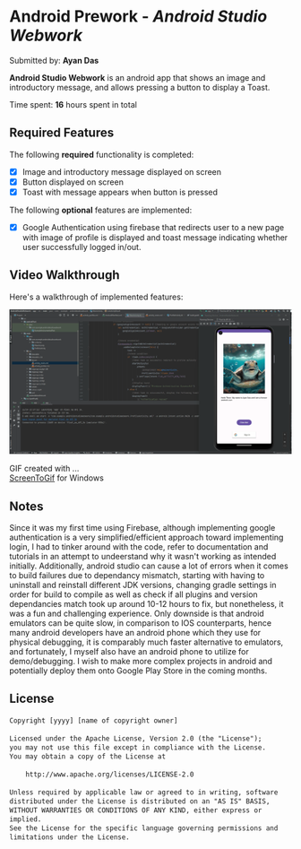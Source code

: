 # Android Prework - *Android Studio Webwork*

Submitted by: **Ayan Das**

**Android Studio Webwork** is an android app that shows an image and introductory message, and allows pressing a button to display a Toast. 

Time spent: **16** hours spent in total

## Required Features

The following **required** functionality is completed:

* [x] Image and introductory message displayed on screen
* [x] Button displayed on screen
* [x] Toast with message appears when button is pressed 

The following **optional** features are implemented:

* [x] Google Authentication using firebase that redirects user to a new page with image of profile is displayed and toast message indicating whether user successfully logged in/out.

## Video Walkthrough

Here's a walkthrough of implemented features:

<img src='https://github.com/DeveloperMindset123/Codepath_Intermediate_Android_Prework/blob/main/AndroidStudioWebworkDemo.gif' title='Video Walkthrough' width='' alt='Video Walkthrough' />

<!-- Replace this with whatever GIF tool you used! -->
GIF created with ...  
[ScreenToGif](https://www.screentogif.com/) for Windows

## Notes

Since it was my first time using Firebase, although implementing google authentication is a very simplified/efficient approach toward implementing login, I had to tinker around with the code, refer to documentation and tutorials in an attempt to undeerstand why it wasn't working as intended initially. Additionally, android studio can cause a lot of errors when it comes to build failures due to dependancy mismatch, starting with having to uninstall and reinstall different JDK versions, changing gradle settings in order for build to compile as well as check if all plugins and version dependancies match took up around 10-12 hours to fix, but nonetheless, it was a fun and challenging experience. Only downside is that android emulators can be quite slow, in comparison to IOS counterparts, hence many android developers have an android phone which they use for physical debugging, it is comparably much faster alternative to emulators, and fortunately, I myself also have an android phone to utilize for demo/debugging. I wish to make more complex projects in android and potentially deploy them onto Google Play Store in the coming months.

## License

    Copyright [yyyy] [name of copyright owner]

    Licensed under the Apache License, Version 2.0 (the "License");
    you may not use this file except in compliance with the License.
    You may obtain a copy of the License at

        http://www.apache.org/licenses/LICENSE-2.0

    Unless required by applicable law or agreed to in writing, software
    distributed under the License is distributed on an "AS IS" BASIS,
    WITHOUT WARRANTIES OR CONDITIONS OF ANY KIND, either express or implied.
    See the License for the specific language governing permissions and
    limitations under the License.

